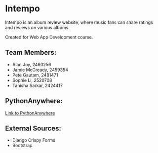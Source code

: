 # Intempo
Intempo is an album review website, where music fans can share ratings and reviews on various albums.

Created for Web App Development course.

## Team Members:
* Alan Joy, 2460256
* Jamie McCready, 2459354
* Pete Gautam, 2481471
* Sophie Li, 2520708
* Tanisha Sarkar, 2424417


## PythonAnywhere:
[Link to PythonAnywhere](https://www.example.com)


## External Sources:
* Django Crispy Forms
* Bootstrap